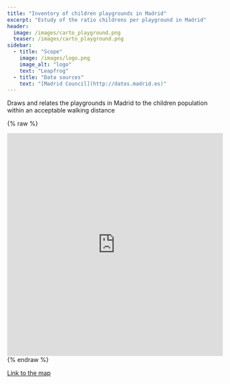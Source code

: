 ```yaml
---
title: "Inventory of children playgrounds in Madrid"
excerpt: "Estudy of the ratio childrens per playground in Madrid"
header:
  image: /images/carto_playground.png
  teaser: /images/carto_playground.png
sidebar:
  - title: "Scope"
    image: /images/logo.png
    image_alt: "logo"
    text: "Leapfrog"
  - title: "Data sources"
    text: "[Madrid Council](http://datos.madrid.es)"
---
```


Draws and relates the playgrounds in Madrid to the children population within an acceptable walking distance

{% raw %}
<iframe width="100%" height="520" frameborder="0" src="https://team.carto.com/u/abel/builder/1ae6237a-6d24-11e7-a677-0ef7f98ade21/embed" allowfullscreen webkitallowfullscreen mozallowfullscreen oallowfullscreen msallowfullscreen></iframe>
{% endraw %}

[Link to the map](https://team.carto.com/u/abel/builder/1ae6237a-6d24-11e7-a677-0ef7f98ade21/embed)
